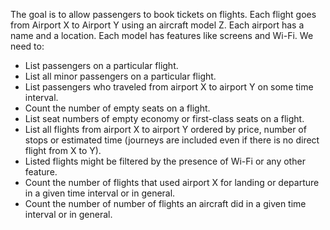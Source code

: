 The goal is to allow passengers to book tickets on flights. Each flight goes from Airport X to Airport Y using an aircraft model Z. Each airport has a name and a location. Each model has features like screens and Wi-Fi.
We need to:
-	List passengers on a particular flight.
-	List all minor passengers on a particular flight.
-	List passengers who traveled from airport X to airport Y on some time interval.
-	Count the number of empty seats on a flight.
-	List seat numbers of empty economy or first-class seats on a flight.
-	List all flights from airport X to airport Y ordered by price, number of stops or estimated time (journeys are included even if there is no direct flight from X to Y).
-	Listed flights might be filtered by the presence of Wi-Fi or any other feature.
-	Count the number of flights that used airport X for landing or departure in a given time interval or in general.
-	Count the number of number of flights an aircraft did in a given time interval or in general.

